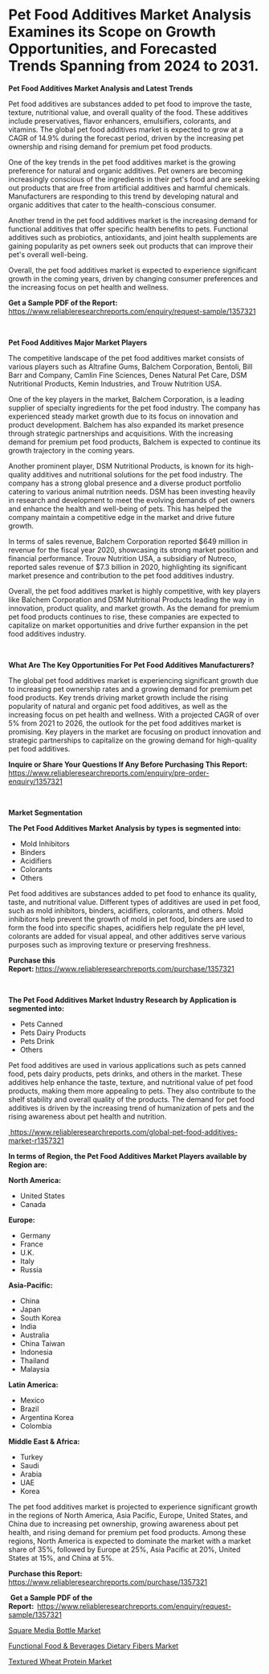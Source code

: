 <p><h1>Pet Food Additives Market Analysis Examines its Scope on Growth Opportunities, and Forecasted Trends Spanning from 2024 to 2031.</h1></p><p><strong>Pet Food Additives Market Analysis and Latest Trends</strong></p>
<p><p>Pet food additives are substances added to pet food to improve the taste, texture, nutritional value, and overall quality of the food. These additives include preservatives, flavor enhancers, emulsifiers, colorants, and vitamins. The global pet food additives market is expected to grow at a CAGR of 14.9% during the forecast period, driven by the increasing pet ownership and rising demand for premium pet food products.</p><p>One of the key trends in the pet food additives market is the growing preference for natural and organic additives. Pet owners are becoming increasingly conscious of the ingredients in their pet's food and are seeking out products that are free from artificial additives and harmful chemicals. Manufacturers are responding to this trend by developing natural and organic additives that cater to the health-conscious consumer.</p><p>Another trend in the pet food additives market is the increasing demand for functional additives that offer specific health benefits to pets. Functional additives such as probiotics, antioxidants, and joint health supplements are gaining popularity as pet owners seek out products that can improve their pet's overall well-being.</p><p>Overall, the pet food additives market is expected to experience significant growth in the coming years, driven by changing consumer preferences and the increasing focus on pet health and wellness.</p></p>
<p><strong>Get a Sample PDF of the Report:&nbsp;</strong> <a href="https://www.reliableresearchreports.com/enquiry/request-sample/1357321">https://www.reliableresearchreports.com/enquiry/request-sample/1357321</a></p>
<p>&nbsp;</p>
<p><strong>Pet Food Additives Major Market Players</strong></p>
<p><p>The competitive landscape of the pet food additives market consists of various players such as Altrafine Gums, Balchem Corporation, Bentoli, Bill Barr and Company, Camlin Fine Sciences, Denes Natural Pet Care, DSM Nutritional Products, Kemin Industries, and Trouw Nutrition USA. </p><p>One of the key players in the market, Balchem Corporation, is a leading supplier of specialty ingredients for the pet food industry. The company has experienced steady market growth due to its focus on innovation and product development. Balchem has also expanded its market presence through strategic partnerships and acquisitions. With the increasing demand for premium pet food products, Balchem is expected to continue its growth trajectory in the coming years.</p><p>Another prominent player, DSM Nutritional Products, is known for its high-quality additives and nutritional solutions for the pet food industry. The company has a strong global presence and a diverse product portfolio catering to various animal nutrition needs. DSM has been investing heavily in research and development to meet the evolving demands of pet owners and enhance the health and well-being of pets. This has helped the company maintain a competitive edge in the market and drive future growth.</p><p>In terms of sales revenue, Balchem Corporation reported $649 million in revenue for the fiscal year 2020, showcasing its strong market position and financial performance. Trouw Nutrition USA, a subsidiary of Nutreco, reported sales revenue of $7.3 billion in 2020, highlighting its significant market presence and contribution to the pet food additives industry.</p><p>Overall, the pet food additives market is highly competitive, with key players like Balchem Corporation and DSM Nutritional Products leading the way in innovation, product quality, and market growth. As the demand for premium pet food products continues to rise, these companies are expected to capitalize on market opportunities and drive further expansion in the pet food additives industry.</p></p>
<p>&nbsp;</p>
<p><strong>What Are The Key Opportunities For Pet Food Additives Manufacturers?</strong></p>
<p><p>The global pet food additives market is experiencing significant growth due to increasing pet ownership rates and a growing demand for premium pet food products. Key trends driving market growth include the rising popularity of natural and organic pet food additives, as well as the increasing focus on pet health and wellness. With a projected CAGR of over 5% from 2021 to 2026, the outlook for the pet food additives market is promising. Key players in the market are focusing on product innovation and strategic partnerships to capitalize on the growing demand for high-quality pet food additives.</p></p>
<p><strong>Inquire or Share Your Questions If Any Before Purchasing This Report:</strong> <a href="https://www.reliableresearchreports.com/enquiry/pre-order-enquiry/1357321">https://www.reliableresearchreports.com/enquiry/pre-order-enquiry/1357321</a></p>
<p>&nbsp;</p>
<p><strong>Market Segmentation</strong></p>
<p><strong>The Pet Food Additives Market Analysis by types is segmented into:</strong></p>
<p><ul><li>Mold Inhibitors</li><li>Binders</li><li>Acidifiers</li><li>Colorants</li><li>Others</li></ul></p>
<p><p>Pet food additives are substances added to pet food to enhance its quality, taste, and nutritional value. Different types of additives are used in pet food, such as mold inhibitors, binders, acidifiers, colorants, and others. Mold inhibitors help prevent the growth of mold in pet food, binders are used to form the food into specific shapes, acidifiers help regulate the pH level, colorants are added for visual appeal, and other additives serve various purposes such as improving texture or preserving freshness.</p></p>
<p><strong>Purchase this Report:&nbsp;</strong><a href="https://www.reliableresearchreports.com/purchase/1357321">https://www.reliableresearchreports.com/purchase/1357321</a></p>
<p>&nbsp;</p>
<p><strong>The Pet Food Additives Market Industry Research by Application is segmented into:</strong></p>
<p><ul><li>Pets Canned</li><li>Pets Dairy Products</li><li>Pets Drink</li><li>Others</li></ul></p>
<p><p>Pet food additives are used in various applications such as pets canned food, pets dairy products, pets drinks, and others in the market. These additives help enhance the taste, texture, and nutritional value of pet food products, making them more appealing to pets. They also contribute to the shelf stability and overall quality of the products. The demand for pet food additives is driven by the increasing trend of humanization of pets and the rising awareness about pet health and nutrition.</p></p>
<p><a href="https://www.reliableresearchreports.com/global-pet-food-additives-market-r1357321">&nbsp;https://www.reliableresearchreports.com/global-pet-food-additives-market-r1357321</a></p>
<p><strong>In terms of Region, the Pet Food Additives Market Players available by Region are:</strong></p>
<p>
    <p> <strong> North America: </strong>
        <ul>
            <li>United States</li>
            <li>Canada</li>
        </ul>
        </p> 
    <p> <strong> Europe: </strong>
        <ul>
            <li>Germany</li>
            <li>France</li>
            <li>U.K.</li>
            <li>Italy</li>
            <li>Russia</li>
        </ul>
        </p> 
    <p> <strong> Asia-Pacific: </strong>
        <ul>
            <li>China</li>
            <li>Japan</li>
            <li>South Korea</li>
            <li>India</li>
            <li>Australia</li>
            <li>China Taiwan</li>
            <li>Indonesia</li>
            <li>Thailand</li>
            <li>Malaysia</li>
        </ul>
        </p> 
    <p> <strong> Latin America: </strong>
        <ul>
            <li>Mexico</li>
            <li>Brazil</li>
            <li>Argentina Korea</li>
            <li>Colombia</li>
        </ul>
        </p> 
    <p> <strong> Middle East & Africa: </strong>
        <ul>
            <li>Turkey</li>
            <li>Saudi</li>
            <li>Arabia</li>
            <li>UAE</li>
            <li>Korea</li>
        </ul>
    </p>
    </p>
<p><p>The pet food additives market is projected to experience significant growth in the regions of North America, Asia Pacific, Europe, United States, and China due to increasing pet ownership, growing awareness about pet health, and rising demand for premium pet food products. Among these regions, North America is expected to dominate the market with a market share of 35%, followed by Europe at 25%, Asia Pacific at 20%, United States at 15%, and China at 5%.</p></p>
<p><strong>Purchase this Report: </strong><a href="https://www.reliableresearchreports.com/purchase/1357321">https://www.reliableresearchreports.com/purchase/1357321</a></p>
<p>&nbsp;<strong>Get a Sample PDF of the Report:&nbsp;&nbsp;</strong><a href="https://www.reliableresearchreports.com/enquiry/request-sample/1357321">https://www.reliableresearchreports.com/enquiry/request-sample/1357321</a></p>
<p><strong></strong></p>
<p><p><a href="https://issuu.com/reportprime-2/docs/square-media-bottle-market-size-2030.pptx">Square Media Bottle Market</a></p><p><a href="https://github.com/ochgvvcj16/Market-Research-Report-List-1/blob/main/functional-food-beverages-dietary-fibers-market.md">Functional Food & Beverages Dietary Fibers Market</a></p><p><a href="https://github.com/JosephMorgnlvXXff/Market-Research-Report-List-1/blob/main/textured-wheat-protein-market.md">Textured Wheat Protein Market</a></p></p>